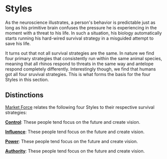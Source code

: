 # Styles
As the neuroscience illustrates, a person's behavior is predictable just as long as his primitive brain confuses the pressure he is experiencing in the moment with a threat to his life. In such a situation, his biology automatically starts running his hard-wired survival strategy in a misguided attempt to save his life.

It turns out that not all survival strategies are the same. In nature we find four primary strategies that consistently run within the same animal species, meaning that all rhinos respond to threats in the same way and antelope respond completely differently. Interestingly though, we find that humans got all four sruvival strategies. This is what forms the basis for the four Styles in this section.





## Distinctions
[Market Force](www.marketforceglobal.com) relates the following four Styles to their respective survival strategies:

**[Control](control.md)**: These people tend focus on the future and create vision.

**[Influence](influence.md)**: These people tend focus on the future and create vision.

**[Power](power.md)**: These people tend focus on the future and create vision.

**[Authority](authority.md)**: These people tend focus on the future and create vision.
